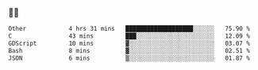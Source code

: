 ### 👨‍💻

<!--START_SECTION:waka-->

```txt
Other            4 hrs 31 mins   ███████████████████░░░░░░   75.90 %
C                43 mins         ███░░░░░░░░░░░░░░░░░░░░░░   12.09 %
GDScript         10 mins         ▓░░░░░░░░░░░░░░░░░░░░░░░░   03.07 %
Bash             8 mins          ▓░░░░░░░░░░░░░░░░░░░░░░░░   02.51 %
JSON             6 mins          ▒░░░░░░░░░░░░░░░░░░░░░░░░   01.87 %
```

<!--END_SECTION:waka-->
